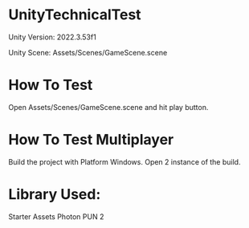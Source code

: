 # UnityTechnicalTest

Unity Version: 2022.3.53f1

Unity Scene: Assets/Scenes/GameScene.scene

# How To Test

Open Assets/Scenes/GameScene.scene and hit play button.

# How To Test Multiplayer
Build the project with Platform Windows.
Open 2 instance of the build.

# Library Used:
Starter Assets
Photon PUN 2